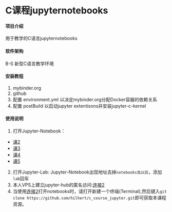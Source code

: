 # C课程jupyternotebooks

#### 项目介绍
用于教学的C语言jupyternotebooks

#### 软件架构
B-S 新型C语言教学环境
#### 安装教程
1. mybinder.org
2. github
3. 配置 environment.yml 以决定mybinder.org分配Docker容器的依赖关系
4. 配置 postBuild 以启动jupyter extentisons并安装jupyter-c-kernel
#### 使用说明
1. 打开Jupyter-Notebook： 
 * [课2](https://mybinder.org/v2/gh/hilhert/c_course_jupyter/master?filepath=Class2_pubc.ipynb)
 * [课3](https://mybinder.org/v2/gh/hilhert/c_course_jupyter/master?filepath=Class3_pubc.ipynb)
 * [课4](https://mybinder.org/v2/gh/hilhert/c_course_jupyter/master?filepath=Class4_pubc.ipynb)
 * [课5](https://mybinder.org/v2/gh/hilhert/c_course_jupyter/master?filepath=Class5_pubc.ipynb)
2. 打开Jupyter-Lab: Jupyter-Notebook出现地址去掉`notebooks及以后`，添加`lab`回车
3. 本人VPS上建立jupyter-hub的匿名访问:[连接2](http://45.76.192.159:8000)
4. 当使用[连接2](http://45.76.192.159:8000)打开notebooks时，请打开新建一个终端(Terminal),然后键入`git clone https://github.com/hilhert/c_course_jupyter.git`即可获取本课程资源。
